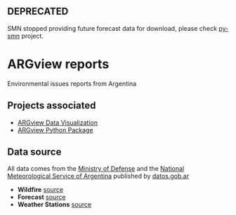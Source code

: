 ## DEPRECATED
SMN stopped providing future forecast data for download, please check [py-smn](https://github.com/manucabral/py-smn) project.

# ARGview reports
Environmental issues reports from Argentina

## Projects associated
- [ARGview Data Visualization](https://github.com/GabrielCarames/argview-data-visualization)
- [ARGview Python Package](https://github.com/zaluk365/argview-package)

## Data source 
All data comes from the [Ministry of Defense](https://www.argentina.gob.ar/defensa) and the [National Meteorological Service of Argentina](https://www.smn.gob.ar/) published by [datos.gob.ar](https://datos.gob.ar/)

- **Wildfire** [source](https://datos.gob.ar/dataset/ambiente-incendios-forestales)
- **Forecast** [source](https://datos.gob.ar/dataset/smn-pronostico-tiempo-5-dias)
- **Weather Stations** [source](https://datos.gob.ar/dataset/smn-listado-estaciones-meteorologicas-smn)

